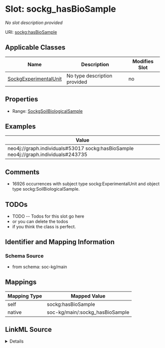 

# Slot: sockg_hasBioSample


_No slot description provided_





URI: [sockg:hasBioSample](http://www.semanticweb.org/sockg/ontologies/2024/0/soil-carbon-ontology/hasBioSample)



<!-- no inheritance hierarchy -->





## Applicable Classes

| Name | Description | Modifies Slot |
| --- | --- | --- |
| [SockgExperimentalUnit](../classes/SockgExperimentalUnit.md) | No type description provided |  no  |







## Properties

* Range: [SockgSoilBiologicalSample](../classes/SockgSoilBiologicalSample.md)






## Examples

| Value |
| --- |
| neo4j://graph.individuals#53017 sockg:hasBioSample neo4j://graph.individuals#243735 |

## Comments

* 16926 occurrences with subject type sockg:ExperimentalUnit and object type sockg:SoilBiologicalSample.

## TODOs

* TODO -- Todos for this slot go here
* or you can delete the todos
* if you think the class is perfect.

## Identifier and Mapping Information







### Schema Source


* from schema: soc-kg/main




## Mappings

| Mapping Type | Mapped Value |
| ---  | ---  |
| self | sockg:hasBioSample |
| native | soc-kg/main/:sockg_hasBioSample |




## LinkML Source

<details>
```yaml
name: sockg_hasBioSample
description: No slot description provided
todos:
- TODO -- Todos for this slot go here
- or you can delete the todos
- if you think the class is perfect.
comments:
- 16926 occurrences with subject type sockg:ExperimentalUnit and object type sockg:SoilBiologicalSample.
examples:
- value: neo4j://graph.individuals#53017 sockg:hasBioSample neo4j://graph.individuals#243735
from_schema: soc-kg/main
rank: 1000
slot_uri: sockg:hasBioSample
alias: sockg_hasBioSample
domain_of:
- sockg_ExperimentalUnit
range: sockg_SoilBiologicalSample

```
</details>